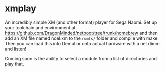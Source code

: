 xmplay
======

An incredibly simple XM (and other format) player for Sega Naomi. Set up your toolchain and environment at https://github.com/DragonMinded/netboot/tree/trunk/homebrew and then add an XM file named noel.xm to the `romfs/` folder and compile with make. Then you can load this into Demul or onto actual hardware with a net dimm and listen!

Coming soon is the ability to select a module from a list of directories and play that.
